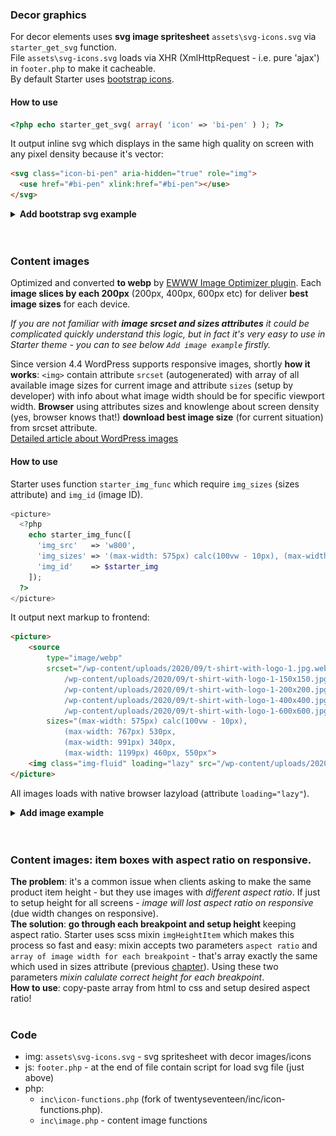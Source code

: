 ### Decor graphics
For decor elements uses **svg image spritesheet** `assets\svg-icons.svg` via `starter_get_svg` function.  
File `assets\svg-icons.svg` loads via XHR (XmlHttpRequest - i.e. pure 'ajax') in `footer.php` to make it cacheable.  
By default Starter uses [bootstrap icons](https://icons.getbootstrap.com/).
#### How to use
```php
<?php echo starter_get_svg( array( 'icon' => 'bi-pen' ) ); ?>
```
It output inline svg which displays in the same high quality on screen with any pixel density because it's vector:
```html
<svg class="icon-bi-pen" aria-hidden="true" role="img">
  <use href="#bi-pen" xlink:href="#bi-pen"></use>
</svg>
```
<details><summary><strong>Add bootstrap svg example</strong></summary>
  <a href="https://raw.githubusercontent.com/chyvak1831/starter_img/master/archive/v1.1.0/screenshots/bootstrapsvg.mp4">Download this video example</a><br>
  <img width="600" src="https://raw.githubusercontent.com/chyvak1831/starter_img/master/archive/v1.1.0/screenshots/bootstrapsvg.gif" alt="Add bootstrap svg">
</details>
<br><br>



### Content images
Optimized and converted **to webp** by [EWWW Image Optimizer plugin](https://wordpress.org/plugins/ewww-image-optimizer/). Each **image slices by each 200px** (200px, 400px, 600px etc) for deliver **best image sizes** for each device.  

*If you are not familiar with **image srcset and sizes attributes** it could be complicated quickly understand this logic, but in fact it's very easy to use in Starter theme - you can to see below `Add image example` firstly.*

Since version 4.4 WordPress supports responsive images, shortly **how it works**: `<img>` contain attribute `srcset` (autogenerated) with array of all available image sizes for current image and attribute `sizes` (setup by developer) with info about what image width should be for specific viewport width. **Browser** using attributes sizes and knowlenge about screen density (yes, browser knows that!)  **download best image size** (for current situation) from srcset attribute.  
[Detailed article about WordPress images](https://www.smashingmagazine.com/2016/09/responsive-images-in-wordpress-with-art-direction/)

#### How to use
Starter uses function `starter_img_func` which require `img_sizes` (sizes attribute) and `img_id` (image ID).
```php
<picture>
  <?php
    echo starter_img_func([
      'img_src'   => 'w800',
      'img_sizes' => '(max-width: 575px) calc(100vw - 10px), (max-width: 767px) 530px, (max-width: 991px) 340px, (max-width: 1199px) 460px, 550px',
      'img_id'    => $starter_img
    ]);
  ?>
</picture>
```
It output next markup to frontend:
```html
<picture>
	<source
		type="image/webp"
		srcset="/wp-content/uploads/2020/09/t-shirt-with-logo-1.jpg.webp 800w,
			/wp-content/uploads/2020/09/t-shirt-with-logo-1-150x150.jpg.webp 150w,
			/wp-content/uploads/2020/09/t-shirt-with-logo-1-200x200.jpg.webp 200w,
			/wp-content/uploads/2020/09/t-shirt-with-logo-1-400x400.jpg.webp 400w,
			/wp-content/uploads/2020/09/t-shirt-with-logo-1-600x600.jpg.webp 600w"
		sizes="(max-width: 575px) calc(100vw - 10px),
			(max-width: 767px) 530px,
			(max-width: 991px) 340px,
			(max-width: 1199px) 460px, 550px">
	<img class="img-fluid" loading="lazy" src="/wp-content/uploads/2020/09/t-shirt-with-logo-1.jpg" alt="t-shirt-with-logo-1.jpg" width="800" height="800">
</picture>
```

All images loads with native browser lazyload (attribute `loading="lazy"`).
<details id="content_img_example"><summary><strong>Add image example</strong></summary>
  Everything what you need <strong>to provide optimized image size</strong> for specific device - it's to setup <strong>correct sizes attribute</strong>: go through <strong>each breakpoint</strong> and setup image size. Breakpoint depends on your styles, in an example below used default bootstrap => default bootstrap breakpoints.
  <a href="https://raw.githubusercontent.com/chyvak1831/starter_img/master/archive/v1.1.0/screenshots/addimg.mp4">Download this video example</a><br>
  <img width="600" src="https://raw.githubusercontent.com/chyvak1831/starter_img/master/archive/v1.1.0/screenshots/addimg.gif" alt="Add image">
</details>
<br><br>



### Content images: item boxes with aspect ratio on responsive.
**The problem**: it's a common issue when clients asking to make the same product item height - but they use images with *different aspect ratio*. If just to setup height for all screens - *image will lost aspect ratio on responsive* (due width changes on responsive).  
**The solution**: **go through each breakpoint and setup height** keeping aspect ratio. Starter uses scss mixin `imgHeightItem` which makes this process so fast and easy: mixin accepts two parameters `aspect ratio` and `array of image width for each breakpoint` - that's array exactly the same which used in sizes attribute (previous [chapter](#user-content-content-images)). Using these two parameters *mixin calulate correct height for each breakpoint*.  
**How to use**: copy-paste array from html to css and setup desired aspect ratio!
<br><br>



### Code
* img: `assets\svg-icons.svg` - svg spritesheet with decor images/icons
* js: `footer.php` - at the end of file contain script for load svg file (just above)
* php:
     * `inc\icon-functions.php` (fork of twentyseventeen/inc/icon-functions.php).  
     * `inc\image.php` - content image functions